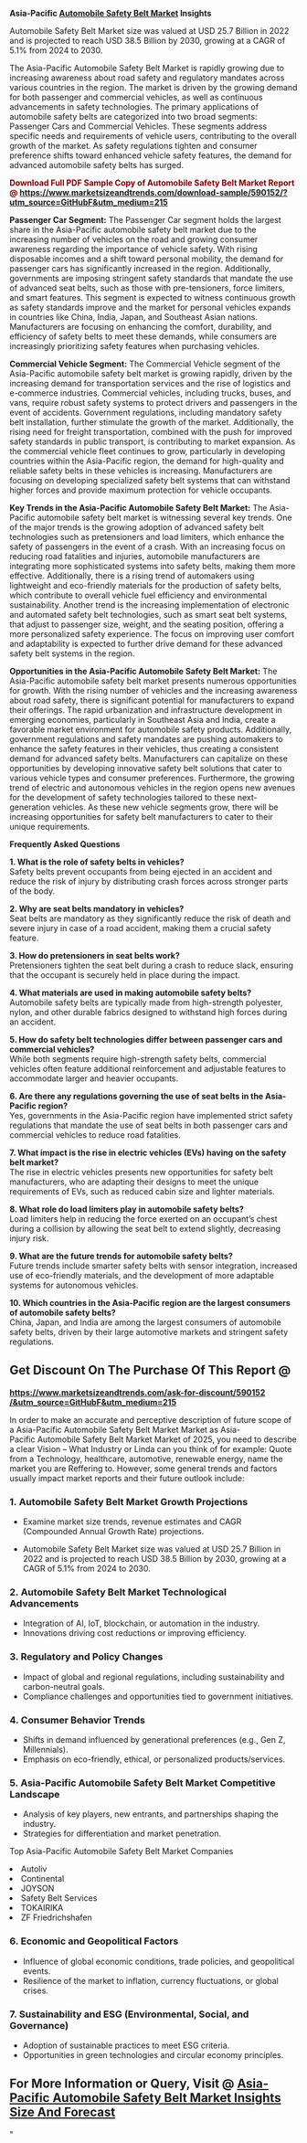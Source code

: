 <p><strong>Asia-Pacific&nbsp;<a href=""https://www.marketsizeandtrends.com/download-sample/590152/&amp;utm_source=GitHubF&amp;utm_medium=215"">Automobile Safety Belt Market</a> Insights</strong></p><p>Automobile Safety Belt Market size was valued at USD 25.7 Billion in 2022 and is projected to reach USD 38.5 Billion by 2030, growing at a CAGR of 5.1% from 2024 to 2030.</p><p><p>The Asia-Pacific Automobile Safety Belt Market is rapidly growing due to increasing awareness about road safety and regulatory mandates across various countries in the region. The market is driven by the growing demand for both passenger and commercial vehicles, as well as continuous advancements in safety technologies. The primary applications of automobile safety belts are categorized into two broad segments: Passenger Cars and Commercial Vehicles. These segments address specific needs and requirements of vehicle users, contributing to the overall growth of the market. As safety regulations tighten and consumer preference shifts toward enhanced vehicle safety features, the demand for advanced automobile safety belts has surged. <strong><p><strong><span style="color: #800000;">Download Full PDF Sample Copy of Automobile Safety Belt Market Report @</span>&nbsp;</strong><a href="https://www.marketsizeandtrends.com/download-sample/590152/?utm_source=GitHubF&amp;utm_medium=215" target="_blank">https://www.marketsizeandtrends.com/download-sample/590152/?utm_source=GitHubF&amp;utm_medium=215</a></p></strong></p><p><strong>Passenger Car Segment:</strong> The Passenger Car segment holds the largest share in the Asia-Pacific automobile safety belt market due to the increasing number of vehicles on the road and growing consumer awareness regarding the importance of vehicle safety. With rising disposable incomes and a shift toward personal mobility, the demand for passenger cars has significantly increased in the region. Additionally, governments are imposing stringent safety standards that mandate the use of advanced seat belts, such as those with pre-tensioners, force limiters, and smart features. This segment is expected to witness continuous growth as safety standards improve and the market for personal vehicles expands in countries like China, India, Japan, and Southeast Asian nations. Manufacturers are focusing on enhancing the comfort, durability, and efficiency of safety belts to meet these demands, while consumers are increasingly prioritizing safety features when purchasing vehicles.<p><strong>Commercial Vehicle Segment:</strong> The Commercial Vehicle segment of the Asia-Pacific automobile safety belt market is growing rapidly, driven by the increasing demand for transportation services and the rise of logistics and e-commerce industries. Commercial vehicles, including trucks, buses, and vans, require robust safety systems to protect drivers and passengers in the event of accidents. Government regulations, including mandatory safety belt installation, further stimulate the growth of the market. Additionally, the rising need for freight transportation, combined with the push for improved safety standards in public transport, is contributing to market expansion. As the commercial vehicle fleet continues to grow, particularly in developing countries within the Asia-Pacific region, the demand for high-quality and reliable safety belts in these vehicles is increasing. Manufacturers are focusing on developing specialized safety belt systems that can withstand higher forces and provide maximum protection for vehicle occupants.<p><strong>Key Trends in the Asia-Pacific Automobile Safety Belt Market:</strong> The Asia-Pacific automobile safety belt market is witnessing several key trends. One of the major trends is the growing adoption of advanced safety belt technologies such as pretensioners and load limiters, which enhance the safety of passengers in the event of a crash. With an increasing focus on reducing road fatalities and injuries, automobile manufacturers are integrating more sophisticated systems into safety belts, making them more effective. Additionally, there is a rising trend of automakers using lightweight and eco-friendly materials for the production of safety belts, which contribute to overall vehicle fuel efficiency and environmental sustainability. Another trend is the increasing implementation of electronic and automated safety belt technologies, such as smart seat belt systems, that adjust to passenger size, weight, and the seating position, offering a more personalized safety experience. The focus on improving user comfort and adaptability is expected to further drive demand for these advanced safety belt systems in the region.<p><strong>Opportunities in the Asia-Pacific Automobile Safety Belt Market:</strong> The Asia-Pacific automobile safety belt market presents numerous opportunities for growth. With the rising number of vehicles and the increasing awareness about road safety, there is significant potential for manufacturers to expand their offerings. The rapid urbanization and infrastructure development in emerging economies, particularly in Southeast Asia and India, create a favorable market environment for automobile safety products. Additionally, government regulations and safety mandates are pushing automakers to enhance the safety features in their vehicles, thus creating a consistent demand for advanced safety belts. Manufacturers can capitalize on these opportunities by developing innovative safety belt solutions that cater to various vehicle types and consumer preferences. Furthermore, the growing trend of electric and autonomous vehicles in the region opens new avenues for the development of safety technologies tailored to these next-generation vehicles. As these new vehicle segments grow, there will be increasing opportunities for safety belt manufacturers to cater to their unique requirements.<p><strong>Frequently Asked Questions</strong></p><p><strong>1. What is the role of safety belts in vehicles?</strong><br>Safety belts prevent occupants from being ejected in an accident and reduce the risk of injury by distributing crash forces across stronger parts of the body.</p><p><strong>2. Why are seat belts mandatory in vehicles?</strong><br>Seat belts are mandatory as they significantly reduce the risk of death and severe injury in case of a road accident, making them a crucial safety feature.</p><p><strong>3. How do pretensioners in seat belts work?</strong><br>Pretensioners tighten the seat belt during a crash to reduce slack, ensuring that the occupant is securely held in place during the impact.</p><p><strong>4. What materials are used in making automobile safety belts?</strong><br>Automobile safety belts are typically made from high-strength polyester, nylon, and other durable fabrics designed to withstand high forces during an accident.</p><p><strong>5. How do safety belt technologies differ between passenger cars and commercial vehicles?</strong><br>While both segments require high-strength safety belts, commercial vehicles often feature additional reinforcement and adjustable features to accommodate larger and heavier occupants.</p><p><strong>6. Are there any regulations governing the use of seat belts in the Asia-Pacific region?</strong><br>Yes, governments in the Asia-Pacific region have implemented strict safety regulations that mandate the use of seat belts in both passenger cars and commercial vehicles to reduce road fatalities.</p><p><strong>7. What impact is the rise in electric vehicles (EVs) having on the safety belt market?</strong><br>The rise in electric vehicles presents new opportunities for safety belt manufacturers, who are adapting their designs to meet the unique requirements of EVs, such as reduced cabin size and lighter materials.</p><p><strong>8. What role do load limiters play in automobile safety belts?</strong><br>Load limiters help in reducing the force exerted on an occupant’s chest during a collision by allowing the seat belt to extend slightly, decreasing injury risk.</p><p><strong>9. What are the future trends for automobile safety belts?</strong><br>Future trends include smarter safety belts with sensor integration, increased use of eco-friendly materials, and the development of more adaptable systems for autonomous vehicles.</p><p><strong>10. Which countries in the Asia-Pacific region are the largest consumers of automobile safety belts?</strong><br>China, Japan, and India are among the largest consumers of automobile safety belts, driven by their large automotive markets and stringent safety regulations.</p></p><h2><strong>Get Discount On The Purchase Of This Report @&nbsp;</strong></h2><p><strong><a href=""https://www.marketsizeandtrends.com/ask-for-discount/590152/&amp;utm_source=GitHubF&amp;utm_medium=215"" target=""_blank"">https://www.marketsizeandtrends.com/ask-for-discount/590152<br />/&amp;utm_source=GitHubF&amp;utm_medium=215</a></strong></p><p>In order to make an accurate and perceptive description of future scope of a Asia-Pacific&nbsp;Automobile Safety Belt Market Market as Asia-Pacific&nbsp;Automobile Safety Belt Market Market of 2025, you need to describe a clear Vision &ndash; What Industry or Linda can you think of for example: Quote from a Technology, healthcare, automotive, renewable energy, name the market you are Reffering to. However, some general trends and factors usually impact market reports and their future outlook include:</p><h3>1.&nbsp;<strong>Automobile Safety Belt Market Growth Projections</strong></h3><ul><li>Examine market size trends, revenue estimates and CAGR (Compounded Annual Growth Rate) projections.</li><li><p>Automobile Safety Belt Market size was valued at USD 25.7 Billion in 2022 and is projected to reach USD 38.5 Billion by 2030, growing at a CAGR of 5.1% from 2024 to 2030.</p></li></ul><h3>2.&nbsp;<strong>Automobile Safety Belt Market Technological Advancements</strong></h3><ul><li>Integration of AI, IoT, blockchain, or automation in the industry.</li><li>Innovations driving cost reductions or improving efficiency.</li></ul><h3>3.&nbsp;<strong>Regulatory and Policy Changes</strong></h3><ul><li>Impact of global and regional regulations, including sustainability and carbon-neutral goals.</li><li>Compliance challenges and opportunities tied to government initiatives.</li></ul><h3>4.&nbsp;<strong>Consumer Behavior Trends</strong></h3><ul><li>Shifts in demand influenced by generational preferences (e.g., Gen Z, Millennials).</li><li>Emphasis on eco-friendly, ethical, or personalized products/services.</li></ul><h3>5.&nbsp;<strong>Asia-Pacific Automobile Safety Belt Market Competitive Landscape</strong></h3><ul><li>Analysis of key players, new entrants, and partnerships shaping the industry.</li><li>Strategies for differentiation and market penetration.</li></ul><p data-pm-slice=""1 1 []"">Top Asia-Pacific Automobile Safety Belt Market Companies</p><div data-test-id=""""><p><li>Autoliv</li><li> Continental</li><li> JOYSON</li><li> Safety Belt Services</li><li> TOKAIRIKA</li><li> ZF Friedrichshafen</li></p></div><h3>6.&nbsp;<strong>Economic and Geopolitical Factors</strong></h3><ul><li>Influence of global economic conditions, trade policies, and geopolitical events.</li><li>Resilience of the market to inflation, currency fluctuations, or global crises.</li></ul><h3>7.&nbsp;<strong>Sustainability and ESG (Environmental, Social, and Governance)</strong></h3><ul><li>Adoption of sustainable practices to meet ESG criteria.</li><li>Opportunities in green technologies and circular economy principles.</li></ul><h2><strong>For More Information or Query, Visit @&nbsp;</strong><a href=""https://www.verifiedmarketreports.com/product/automobile-safety-belt-market/"" target=""_blank"">Asia-Pacific Automobile Safety Belt Market Insights Size And Forecast</a></h2>"
